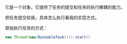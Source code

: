 它是一个对象，它提供了任务的提交和任务的执行解耦的能力。

把任务提交给我，具体怎么执行看我的实现方式。

原始执行任务的方式：

~~~java
new Thread(new(RunnableTask())).start()
~~~









